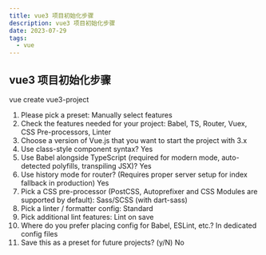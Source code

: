 ```yaml
---
title: vue3 项目初始化步骤
description: vue3 项目初始化步骤
date: 2023-07-29
tags:
  - vue
---
```


## vue3 项目初始化步骤

vue create vue3-project

1. Please pick a preset: Manually select features
2. Check the features needed for your project: Babel, TS, Router, Vuex, CSS Pre-processors, Linter
3. Choose a version of Vue.js that you want to start the project with 3.x
4. Use class-style component syntax? Yes
5. Use Babel alongside TypeScript (required for modern mode, auto-detected polyfills, transpiling JSX)? Yes
6. Use history mode for router? (Requires proper server setup for index fallback in production) Yes
7. Pick a CSS pre-processor (PostCSS, Autoprefixer and CSS Modules are supported by default): Sass/SCSS (with dart-sass)
8. Pick a linter / formatter config: Standard
9. Pick additional lint features: Lint on save
10. Where do you prefer placing config for Babel, ESLint, etc.? In dedicated config files
11. Save this as a preset for future projects? (y/N) No
